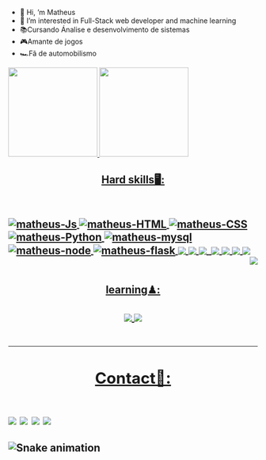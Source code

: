 - 👋 Hi, ’m Matheus
- 👀 I’m interested in Full-Stack web developer and machine learning
- 📚Cursando Ánalise e desenvolvimento de sistemas
- 🎮Amante de jogos
- 🏎Fã de automobilismo
<a href="https://www.linkedin.com/in/matheus-victor-henrique-270640236/">
  <img height="180em" src="https://github-readme-stats.vercel.app/api?username=MatheusVict&show_icons=true&theme=blue-green&include_all_commits=true&count_private=true"/>
  <img height="180em" src="https://github-readme-stats.vercel.app/api/top-langs/?username=MatheusVict&layout=compact&langs_count=16&theme=blue-green"/>
</div>

<h2 align="center">Hard skills🖥:<h2>
<div style="dispay: inline_block"><br>
  <img align="center" alt="matheus-Js" src="https://img.shields.io/badge/JavaScript-F7DF1E?style=for-the-badge&logo=javascript&logoColor=black">
  <img align="center" alt="matheus-HTML" src="https://img.shields.io/badge/HTML5-E34F26?style=for-the-badge&logo=html5&logoColor=white">
  <img align="center" alt="matheus-CSS" src="https://img.shields.io/badge/CSS3-1572B6?style=for-the-badge&logo=css3&logoColor=white">
  <img align="center" alt="matheus-Python" src="https://img.shields.io/badge/Python-3776AB?style=for-the-badge&logo=python&logoColor=white">
  <img align="center" alt="matheus-mysql" src="https://img.shields.io/badge/MySQL-00000F?style=for-the-badge&logo=mysql&logoColor=white">
  <img align="center" alt="matheus-node" src="https://img.shields.io/badge/Node.js-43853D?style=for-the-badge&logo=node.js&logoColor=white">
  <img align="center" alt="matheus-flask" src="https://img.shields.io/badge/Flask-000000?style=for-the-badge&logo=flask&logoColor=white">
 <img align="center" src="https://img.shields.io/badge/MongoDB-4EA94B?style=for-the-badge&logo=mongodb&logoColor=white">
<img align="center" src="https://img.shields.io/badge/Heroku-430098?style=for-the-badge&logo=heroku&logoColor=white">
<img align="center" src="https://img.shields.io/badge/sequelize-323330?style=for-the-badge&logo=sequelize&logoColor=blue">
<img align="center" src"https://img.shields.io/badge/Bootstrap-563D7C?style=for-the-badge&logo=bootstrap&logoColor=white">
<img align="center" src="https://img.shields.io/badge/Express.js-404D59?style=for-the-badge">
<img align="center" src="https://img.shields.io/badge/Figma-F24E1E?style=for-the-badge&logo=figma&logoColor=white">
<img align="center" src="https://img.shields.io/badge/PyCharm-000000.svg?&style=for-the-badge&logo=PyCharm&logoColor=white">
<img align="center" src="https://img.shields.io/badge/Visual_Studio_Code-0078D4?style=for-the-badge&logo=visual%20studio%20code&logoColor=white">
  <div align="right">
  <img  align="right" src="https://img.shields.io/github/followers/MatheusVict.svg?style=social&label=Follow&maxAge=2592000">
  </div>

</div><br>
  <h2 align="center">learning♟:<h2>
  <div style="display: inline_block" align="center">
  <img align="center" src="https://img.shields.io/badge/React-20232A?style=for-the-badge&logo=react&logoColor=61DAFB">
  <img align="center" src="https://img.shields.io/badge/Django-092E20?style=for-the-badge&logo=django&logoColor=white">
  </div><br><hr>
  
  
  


<div>
  <h2 align="center">Contact📱:<h2>
  <a href="https://instagram.com/matheus_cipher" target="_blank"><img src="https://img.shields.io/badge/-Instagram-%23E4405F?style=for-the-badge&logo=instagram&logoColor=white" target="_blank"></a>
 <a href="https://discord.gg/akira cipher#6272" target="_blank"><img src="https://img.shields.io/badge/Discord-7289DA?style=for-the-badge&logo=discord&logoColor=white" target="_blank"></a> 
  <a href = "mailto:matheusvictorhenrique@gmailcom"><img src="https://img.shields.io/badge/Gmail-D14836?style=for-the-badge&logo=gmail&logoColor=white" target="_blank"></a>
  <a href="https://www.linkedin.com/in/matheus-victor-henrique-270640236/" target="_blank"><img src="https://img.shields.io/badge/-LinkedIn-%230077B5?style=for-the-badge&logo=linkedin&logoColor=white" target="_blank"></a> 
</div>

![Snake animation](https://github.com/MatheusVict/MatheusVict/blob/output/github-contribution-grid-snake.svg)
